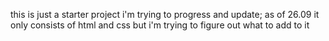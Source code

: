 this is just a starter project i'm trying to progress and update; as of 26.09 it only consists of html and css but i'm trying to figure out what to add to it
